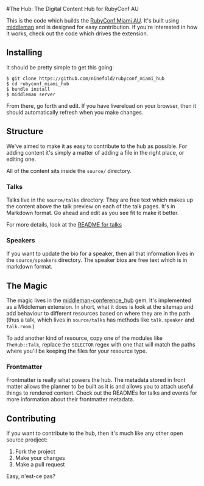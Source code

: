 #The Hub: The Digital Content Hub for RubyConf AU

This is the code which builds the [RubyConf Miami AU](http://rubyconfay.multifaceted.io). It's built using [middleman](http://middlemanapp.com) and is designed for easy contribution. If you're interested in how it works, check out the code which drives the extension.

## Installing

It should be pretty simple to get this going:

```
$ git clone https://github.com/ninefold/rubyconf_miami_hub
$ cd rubyconf_miami_hub
$ bundle install
$ middleman server
```

From there, go forth and edit. If you have livereload on your browser, then it should automatically refresh when you make changes.

## Structure

We've aimed to make it as easy to contribute to the hub as possible. For adding content it's simply a matter of adding a file in the right place, or editing one.

All of the content sits inside the `source/` directory.

### Talks
Talks live in the `source/talks` directory. They are free text which makes up the content above the talk preview on each of the talk pages. It's in Markdown format. Go ahead and edit as you see fit to make it better.

For more details, look at the [README for talks](source/talks/README.md)

### Speakers
If you want to update the bio for a speaker, then all that information lives in the `source/speakers` directory. The speaker bios are free text which is in markdown format. 

## The Magic

The magic lives in the [middleman-conference_hub](https://github.com/ninefold/middleman-conference_hub) gem. It's implemented as a Middleman extension. In short, what it does is look at the sitemap and add behaviour to different resources based on where they are in the path (thus a talk, which lives in `source/talks` has methods like `talk.speaker` and `talk.room`.)

To add another kind of resource, copy one of the modules like `TheHub::Talk`, replace the `SELECTOR` regex with one that will match the paths where you'll be keeping the files for your resource type.

### Frontmatter
Frontmatter is really what powers the hub. The metadata stored in front matter allows the planner to be built as it is and allows you to attach useful things to rendered content. Check out the READMEs for talks and events for more information about their frontmatter metadata.

## Contributing

If you want to contribute to the hub, then it's much like any other open source prodject:

1. Fork the project
2. Make your changes
3. Make a pull request

Easy, n'est-ce pas?
